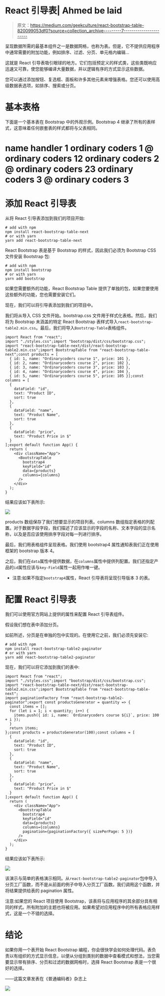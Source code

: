 # React 引导表| Ahmed be laid

> 原文：<https://medium.com/geekculture/react-bootstrap-table-820099053df0?source=collection_archive---------7----------------------->

呈现数据所需的最基本组件之一是数据网格，也称为表。但是，它不提供应用程序中通常需要的附加功能，例如排序、过滤、分页、单元格内编辑…

这就是 React 引导表吸引眼球的地方。它们包括预定义的样式类，这些类既响应迅速又可靠，使您能够编译大量数据，并以逻辑有序的方式显示这些数据。

您可以通过添加按钮、复选框、面板和许多其他元素来增强表格。您还可以使用高级数据表选项，如排序、搜索或分页。

# 基本表格

下面是一个基本表在 Bootstrap 中的外观示例。Bootstrap 4 继承了所有的表样式，这意味着任何嵌套表的样式都将与父表相同。

# name handler 1 ordinary coders 1 @ ordinary coders 12 ordinary coders 2 @ ordinary coders 23 ordinary coders 3 @ ordinary coders 3

# 添加 React 引导表

从将 React 引导表添加到我们的项目开始:

```
# add with npm
npm install react-bootstrap-table-next
# or with yarn
yarn add react-bootstrap-table-next
```

React Bootstrap 表是基于 Bootstrap 的样式，因此我们必须为 Bootstrap CSS 文件安装 Bootstrap 包:

```
# add with npm
npm install bootstrap
# or with yarn
yarn add bootstrap
```

如果您需要额外的功能，React Bootstrap Table 提供了单独的包，如果您要使用这些额外的功能，您也需要安装它们。

现在，我们可以将引导表添加到我们的项目中。

我们将从导入 CSS 文件开始。bootstrap.css 文件用于样式化表格。然后，我们将为 Bootstrap 未涵盖的特定 React Bootstrap 表样式导入`react-bootstrap-table2.min.css`。最后，我们将导入`Bootstrap-Table`表格组件。

```
import React from "react";
import "./styles.css";import "bootstrap/dist/css/bootstrap.css";
import "react-bootstrap-table-next/dist/react-bootstrap-table2.min.css";import BootstrapTable from "react-bootstrap-table-next";const products = [
  { id: 1, name: "Ordinarycoders course 1", price: 101 },
  { id: 2, name: "Ordinarycoders course 2", price: 102 },
  { id: 3, name: "Ordinarycoders course 3", price: 103 },
  { id: 4, name: "Ordinarycoders course 4", price: 104 },
  { id: 5, name: "Ordinarycoders course 5", price: 105 }];const columns = [
  {
    dataField: "id",
    text: "Product ID",
    sort: true
  },
  {
    dataField: "name",
    text: "Product Name",
    sort: true
  },
  {
    dataField: "price",
    text: "Product Price in $"
  }
];export default function App() {
  return (
    <div className="App">
      <BootstrapTable
        bootstrap4
        keyField="id"
        data={products}
        columns={columns}
      />
    </div>
  );
}
```

结果应该如下表所示:

![](img/ff4b41b9175d3d650c19ccc394d5a3d5.png)

products 数组保存了我们想要显示的项目列表。columns 数组指定表格的列配置。对于数据字段字段，我们描述了应该显示的字段的名称、文本字段的显示名称，以及是否应该使用排序字段对每一列进行排序。

最后，我们用表格组件呈现表格。我们使用 bootstrap4 属性通知表我们正在使用框架的 bootstrap 版本 4。

之后，我们在`data`属性中提供数据，在`columns`属性中提供列配置。我们还指定产品的`id`属性应该与`key-Field`属性一起用作唯一键。

*   注意:如果不指定`bootstrap4`属性，React 引导表将呈现引导版本 3 的表。

# 配置 React 引导表

我们可以使用官方网站上提供的属性来配置 React 引导表组件。

假设我们想在表中添加分页。

如前所述，分页是在单独的包中实现的。在使用它之前，我们必须先安装它:

```
# add with npm
npm install react-bootstrap-table2-paginator
# or with yarn
yarn add react-bootstrap-table2-paginator
```

现在，我们可以将它添加到我们的表中:

```
import React from "react";
import "./styles.css";import "bootstrap/dist/css/bootstrap.css";
import "react-bootstrap-table-next/dist/react-bootstrap-table2.min.css";import BootstrapTable from "react-bootstrap-table-next";
import paginationFactory from "react-bootstrap-table2-paginator";export const productsGenerator = quantity => {
  const items = [];
  for (let i = 1; i < quantity; i++) {
    items.push({ id: i, name: `Ordinarycoders course ${i}`, price: 100 + i });
  }
  return items;
};const products = productsGenerator(100);const columns = [
  {
    dataField: "id",
    text: "Product ID",
    sort: true
  },
  {
    dataField: "name",
    text: "Product Name",
    sort: true
  },
  {
    dataField: "price",
    text: "Product Price in $"
  }
];export default function App() {
  return (
    <div className="App">
      <BootstrapTable
        bootstrap4
        keyField="id"
        data={products}
        columns={columns}
        pagination={paginationFactory({ sizePerPage: 5 })}
      />
    </div>
  );
}
```

结果应该如下表所示:

![](img/9f0df2cafe409c4dea106050ac35d18f.png)

该演示与简单的表格演示相同。从`react-bootstrap-table2-paginator`包中导入分页工厂函数，而不是从前面的例子中导入分页工厂函数。我们调用这个函数，并将结果提供给表的 pagination 属性。

注意:如果您的 React 项目使用 Bootstrap，该表将与应用程序的其余部分具有相同的样式。所有附加的主题也将被应用。如果希望对应用程序中的所有表格应用样式，这是一个不错的选择。

# 结论

如果你用一个表开始 React Bootstrap 编程，你会很快学会如何处理代码。表负责以有组织的方式显示信息，以便从分组到类别的数据中查看模式和想法，当您需要显示带有排序、分页和过滤的数据网格时，选择 React Bootstrap 表是一个很好的选择。

——这篇文章发表在《普通编码者》杂志上

![](img/64899c30b6bdbb104cc92f7e14743222.png)
